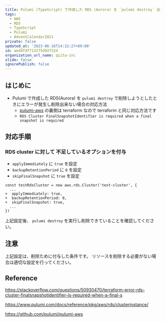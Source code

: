 ```yaml
---
title: Pulumi (TypeScript) で作成した RDS (Aurora) を `pulumi destroy` 出来ないときに設定する項目
tags:
  - AWS
  - RDS
  - TypeScript
  - Pulumi
  - AdventCalendar2021
private: false
updated_at: '2023-06-16T14:32:27+09:00'
id: aed4fdf7132f5d92f324
organization_url_name: qiita-inc
slide: false
ignorePublish: false
---
```


## はじめに

- Pulumi で作成した RDS(Aurora) を `pulumi destroy` で削除しようとしたときにエラーが発生し削除出来ない場合の対応方法
  - [pulumi-aws](https://github.com/pulumi/pulumi-aws) の裏側は terraform なので terraform と同じ対応方法です
  - `RDS Cluster FinalSnapshotIdentifier is required when a final snapshot is required`

## 対応手順

### RDS cluster に対して 不足しているオプションを付与

- `applyImmediately` に `true` を設定
- `backupRetentionPeriod` に `0` を設定
- `skipFinalSnapshot` に `true` を設定

```diff_typescript
const testRdsCluster = new aws.rds.Cluster('test-cluster', {
  ...
+  applyImmediately: true,
+  backupRetentionPeriod: 0,
+  skipFinalSnapshot: true,
  ...
})
```

上記設定後、 `pulumi destroy` を実行し削除できていることを確認してください。

## 注意

上記設定は、削除ために付与した条件です。
リソースを削除する必要がない場合は適切な設定を行ってください。

## Reference

https://stackoverflow.com/questions/50930470/terraform-error-rds-cluster-finalsnapshotidentifier-is-required-when-a-final-s

https://www.pulumi.com/docs/reference/pkg/aws/rds/clusterinstance/

https://github.com/pulumi/pulumi-aws

